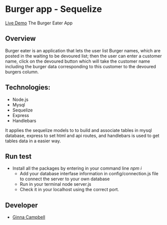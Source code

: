 #  Burger app - Sequelize

[Live Demo](https://crazy-burger-sequelized.herokuapp.com/) 
The Burger Eater App

## Overview

Burger eater is an application that lets the user list Burger names, which are posted in the waiting to be devoured list; then the user can enter a customer name, click on the devoured button which will take the customer name including the burger data corresponding to this customer to the devoured burgers column. 


## Technologies:
* Node.js
* Mysql
* Sequelize
* Express
* Handlebars

It applies the sequelize models to to build and associate tables in mysql database, express to set html and api routes, and handlebars is used to get tables data in a easier way.

## Run test
 * Install all the packages by entering in your command line *npm i* 
    * Add your database interfase information in config/connection.js file to connect the server to your own database
    * Run in your terminal node server.js
    * Check it in your localhost using the correct port.
    
## Developer
  * [Ginna Campbell](https://github.com/ginnac)



